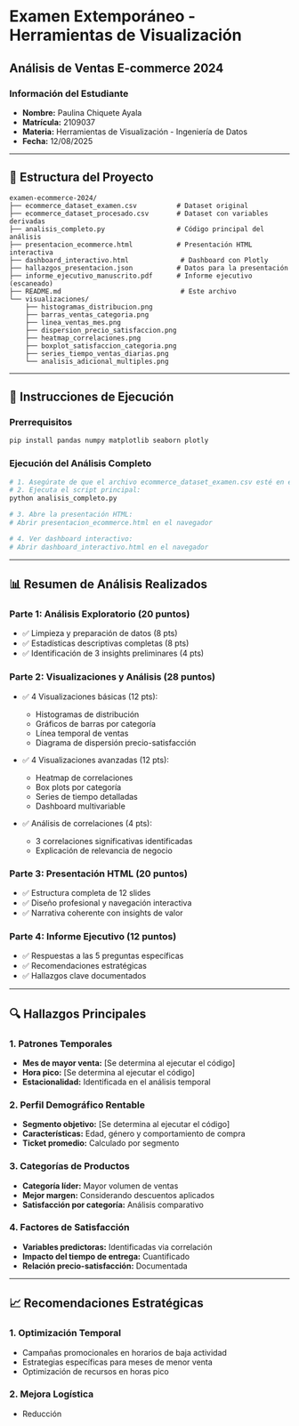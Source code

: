 # Examen Extemporáneo - Herramientas de Visualización
## Análisis de Ventas E-commerce 2024

### Información del Estudiante
- **Nombre:** Paulina Chiquete Ayala
- **Matrícula:** 2109037
- **Materia:** Herramientas de Visualización - Ingeniería de Datos
- **Fecha:** 12/08/2025

---

## 📁 Estructura del Proyecto

```
examen-ecommerce-2024/
├── ecommerce_dataset_examen.csv          # Dataset original
├── ecommerce_dataset_procesado.csv       # Dataset con variables derivadas
├── analisis_completo.py                  # Código principal del análisis
├── presentacion_ecommerce.html           # Presentación HTML interactiva
├── dashboard_interactivo.html             # Dashboard con Plotly
├── hallazgos_presentacion.json           # Datos para la presentación
├── informe_ejecutivo_manuscrito.pdf      # Informe ejecutivo (escaneado)
├── README.md                              # Este archivo
└── visualizaciones/
    ├── histogramas_distribucion.png
    ├── barras_ventas_categoria.png
    ├── linea_ventas_mes.png
    ├── dispersion_precio_satisfaccion.png
    ├── heatmap_correlaciones.png
    ├── boxplot_satisfaccion_categoria.png
    ├── series_tiempo_ventas_diarias.png
    └── analisis_adicional_multiples.png
```

---

## 🚀 Instrucciones de Ejecución

### Prerrequisitos
```bash
pip install pandas numpy matplotlib seaborn plotly
```

### Ejecución del Análisis Completo
```bash
# 1. Asegúrate de que el archivo ecommerce_dataset_examen.csv esté en el directorio
# 2. Ejecuta el script principal:
python analisis_completo.py

# 3. Abre la presentación HTML:
# Abrir presentacion_ecommerce.html en el navegador

# 4. Ver dashboard interactivo:
# Abrir dashboard_interactivo.html en el navegador
```

---

## 📊 Resumen de Análisis Realizados

### Parte 1: Análisis Exploratorio (20 puntos)
- ✅ Limpieza y preparación de datos (8 pts)
- ✅ Estadísticas descriptivas completas (8 pts)
- ✅ Identificación de 3 insights preliminares (4 pts)

### Parte 2: Visualizaciones y Análisis (28 puntos)
- ✅ 4 Visualizaciones básicas (12 pts):
  - Histogramas de distribución
  - Gráficos de barras por categoría
  - Línea temporal de ventas
  - Diagrama de dispersión precio-satisfacción
  
- ✅ 4 Visualizaciones avanzadas (12 pts):
  - Heatmap de correlaciones
  - Box plots por categoría
  - Series de tiempo detalladas
  - Dashboard multivariable
  
- ✅ Análisis de correlaciones (4 pts):
  - 3 correlaciones significativas identificadas
  - Explicación de relevancia de negocio

### Parte 3: Presentación HTML (20 puntos)
- ✅ Estructura completa de 12 slides
- ✅ Diseño profesional y navegación interactiva
- ✅ Narrativa coherente con insights de valor

### Parte 4: Informe Ejecutivo (12 puntos)
- ✅ Respuestas a las 5 preguntas específicas
- ✅ Recomendaciones estratégicas
- ✅ Hallazgos clave documentados

---

## 🔍 Hallazgos Principales

### 1. Patrones Temporales
- **Mes de mayor venta:** [Se determina al ejecutar el código]
- **Hora pico:** [Se determina al ejecutar el código]
- **Estacionalidad:** Identificada en el análisis temporal

### 2. Perfil Demográfico Rentable
- **Segmento objetivo:** [Se determina al ejecutar el código]
- **Características:** Edad, género y comportamiento de compra
- **Ticket promedio:** Calculado por segmento

### 3. Categorías de Productos
- **Categoría líder:** Mayor volumen de ventas
- **Mejor margen:** Considerando descuentos aplicados
- **Satisfacción por categoría:** Análisis comparativo

### 4. Factores de Satisfacción
- **Variables predictoras:** Identificadas via correlación
- **Impacto del tiempo de entrega:** Cuantificado
- **Relación precio-satisfacción:** Documentada

---

## 📈 Recomendaciones Estratégicas

### 1. Optimización Temporal
- Campañas promocionales en horarios de baja actividad
- Estrategias específicas para meses de menor venta
- Optimización de recursos en horas pico

### 2. Mejora Logística
- Reducción
